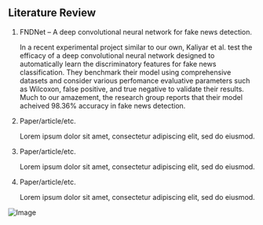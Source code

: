 ## Literature Review

1. FNDNet – A deep convolutional neural network for fake news detection.

    In a recent experimental project similar to our own, Kaliyar et al. test the efficacy of a deep convolutional neural network designed to automatically learn the discriminatory features for fake news classification. They benchmark their model using comprehensive datasets and consider various perfomance evaluative parameters such as Wilcoxon, false positive, and true negative to validate their results. Much to our amazement, the research group reports that their model acheived 98.36% accuracy in fake news detection.

2. Paper/article/etc.

    Lorem ipsum dolor sit amet, consectetur adipiscing elit, sed do eiusmod.

3. Paper/article/etc.

    Lorem ipsum dolor sit amet, consectetur adipiscing elit, sed do eiusmod.

4. Paper/article/etc.

    Lorem ipsum dolor sit amet, consectetur adipiscing elit, sed do eiusmod.


![Image](https://ichef.bbci.co.uk/images/ic/400xn/p088bnqx.jpg)

